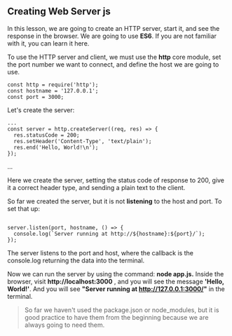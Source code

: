 ## Creating Web Server js

In this lesson, we are going to create an HTTP server, start it, and see the response in the browser. We are going to use **ES6**. If you are not familiar with it, you can learn it here.

To use the HTTP server and client, we must use the **http** core module, set the port number we want to connect, and define the host we are going to use.

```JS
const http = require('http');
const hostname = '127.0.0.1';
const port = 3000;
```


Let's create the server:

```JS
...
const server = http.createServer((req, res) => {
  res.statusCode = 200;
  res.setHeader('Content-Type', 'text/plain');
  res.end('Hello, World!\n');
});
```

...


Here we create the server, setting the status code of response to 200, give it a correct header type, and sending a plain text to the client.

So far we created the server, but it is not **listening** to the host and port. To set that up:

```JS

server.listen(port, hostname, () => {
  console.log(`Server running at http://${hostname}:${port}/`);
});
```

The server listens to the port and host, where the callback is the console.log returning the data into the terminal.

Now we can run the server by using the command: **node app.js.**
Inside the browser, visit **http://localhost:3000** , and you will see the message **'Hello, World!'**. And you will see **"Server running at http://127.0.0.1:3000/"** in the terminal.

>So far we haven't used the package.json or node_modules, but it is good practice to have them from the beginning because we are always going to need them.